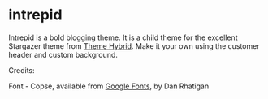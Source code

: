 intrepid
========

Intrepid is a bold blogging theme. It is a child  theme for the excellent Stargazer theme from <a href="http://themehybrid.com/">Theme Hybrid</a>. Make it your own using the customer header and custom background. 

Credits: 

Font - Copse, available from <a href="https://www.google.com/fonts">Google Fonts</a>, by Dan Rhatigan
